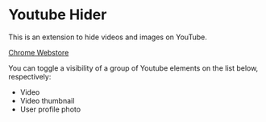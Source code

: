 # Youtube Hider

This is an extension to hide videos and images on YouTube.

[Chrome Webstore](https://chrome.google.com/webstore/detail/youtube-hider/cnaimccmiafebfliaiefkdfmdffgmjph)

You can toggle a visibility of a group of Youtube elements on the list below, respectively:
* Video
* Video thumbnail
* User profile photo
